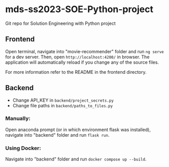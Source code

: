 # mds-ss2023-SOE-Python-project
Git repo for Solution Engineering with Python project

## Frontend
Open terminal, navigate into "movie-recommender" folder and run `ng serve` for a dev server. 
Then, open `http://localhost:4200/` in browser. The application will automatically reload if you change any of the source files.

For more information refer to the README in the frontend directory. 

## Backend
* Change API_KEY in `backend/project_secrets.py`
* Change file paths in `backend/paths_to_files.py`

### Manually:
Open anaconda prompt (or in which environment flask was installed), navigate into "backend" folder and run `flask run`.

### Using Docker:
Navigate into "backend" folder and run `docker compose up --build`.
